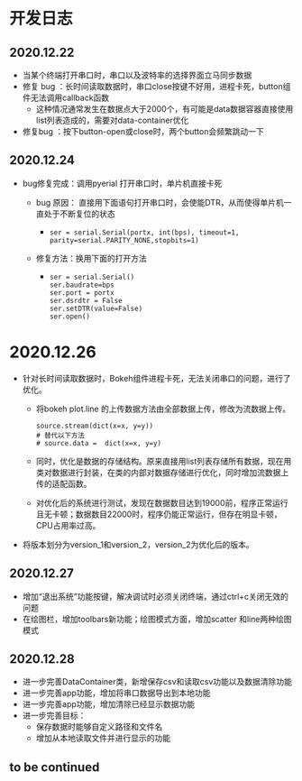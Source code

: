 # 开发日志

## 2020.12.22

* 当某个终端打开串口时，串口以及波特率的选择界面立马同步数据
* 修复 bug ：长时间读取数据时，串口close按键不好用，进程卡死，button组件无法调用callback函数
  * 这种情况通常发生在数据点大于2000个，有可能是data数据容器直接使用list列表造成的，需要对data-container优化
* 修复bug ：按下button-open或close时，两个button会频繁跳动一下

## 2020.12.24

* bug修复完成：调用pyerial 打开串口时，单片机直接卡死
  * bug 原因： 直接用下面语句打开串口时，会使能DTR，从而使得单片机一直处于不断复位的状态

    * `ser = serial.Serial(portx, int(bps), timeout=1, parity=serial.PARITY_NONE,stopbits=1)`
  * 修复方法：换用下面的打开方法

    * ```
      ser = serial.Serial()
      ser.baudrate=bps
      ser.port = portx
      ser.dsrdtr = False
      ser.setDTR(value=False)
      ser.open()
      ```

# 2020.12.26

* 针对长时间读取数据时，Bokeh组件进程卡死，无法关闭串口的问题，进行了优化。
  * 将bokeh plot.line 的上传数据方法由全部数据上传，修改为流数据上传。

    ```
    source.stream(dict(x=x, y=y))
    # 替代以下方法
    # source.data =  dict(x=x, y=y)
    ```
  * 同时，优化是数据的存储结构。原来直接用list列表存储所有数据，现在用类对数据进行封装，在类的内部对数据存储进行优化，同时增加流数据上传的适配函数。
  * 对优化后的系统进行测试，发现在数据数目达到19000前，程序正常运行且无卡顿；数据数目22000时，程序仍能正常运行，但存在明显卡顿，CPU占用率过高。
* 将版本划分为version_1和version_2，version_2为优化后的版本。

## 2020.12.27

* 增加“退出系统”功能按键，解决调试时必须关闭终端，通过ctrl+c关闭无效的问题
* 在绘图栏，增加toolbars新功能；绘图模式方面，增加scatter 和line两种绘图模式

## 2020.12.28

* 进一步完善DataContainer类，新增保存csv和读取csv功能以及数据清除功能
* 进一步完善app功能，增加将串口数据导出到本地功能
* 进一步完善app功能，增加清除已经显示数据功能
* 进一步完善目标：
  * 保存数据时能够自定义路径和文件名
  * 增加从本地读取文件并进行显示的功能

## to be continued
